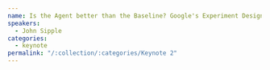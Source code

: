 ```yaml
---
name: Is the Agent better than the Baseline? Google's Experiment Design for deploying Optimal Control on Smart Buildings
speakers:
  - John Sipple
categories:
  - keynote
permalink: "/:collection/:categories/Keynote 2"
---
```


<!-- ##### :tv: [Watch Live Recording!]() -->



